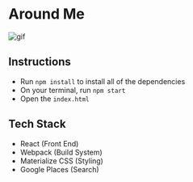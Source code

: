 # Around Me

![gif](http://i64.tinypic.com/lwn7s.gif)

## Instructions

- Run `npm install` to install all of the dependencies
- On your terminal, run `npm start`
- Open the `index.html`

## Tech Stack

- React (Front End)
- Webpack (Build System)
- Materialize CSS (Styling)
- Google Places (Search)
